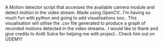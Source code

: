 A Motion detector script that accesses the available camera module and detect motion in the video stream. Made using OpenCV..
I'm having so much fun with python and going to add visualisations soo.. This visualisation will utilise the .csv file generated to produce a graph of recorded motions detected in the video streams..
I would like to thank and give credits to Ardit Sulce for helping me with project.. Check him out on UDEMY! 
